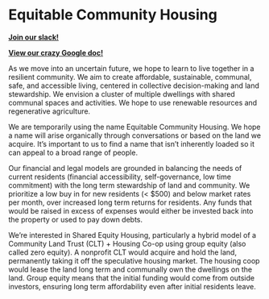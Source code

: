 # Equitable Community Housing

[**Join our slack!**](https://join.slack.com/t/community-housing/shared_invite/zt-h06kpzsg-hZNGyRRk3PMuxf4SJFz0lg)

[**View our crazy Google doc!**](https://docs.google.com/document/d/1TiZNteKUXUpPRcM42YgKt9vHUoKJzD6QMc7Jo_jo34o/edit?usp=sharing)

As we move into an uncertain future, we hope to learn to live together in a resilient community. We aim to create affordable, sustainable, communal, safe, and accessible living, centered in collective decision-making and land stewardship. We envision a cluster of multiple dwellings with shared communal spaces and activities. We hope to use renewable resources and regenerative agriculture. 

We are temporarily using the name Equitable Community Housing. We hope a name will arise organically through conversations or based on the land we acquire. It’s important to us to find a name that isn’t inherently loaded so it can appeal to a broad range of people. 

Our financial and legal models are grounded in balancing the needs of current residents (financial accessibility, self-governance, low time commitment) with the long term stewardship of land and community. We prioritize a low buy in for new residents (< $500) and below market rates per month, over increased long term returns for residents. Any funds that would be raised in excess of expenses would either be invested back into the property or used to pay down debts.

We’re interested in Shared Equity Housing, particularly a hybrid model of a Community Land Trust  (CLT) + Housing Co-op using group equity (also called zero equity). A nonprofit CLT would acquire and hold the land, permanently taking it off the speculative housing market. The housing coop would lease the land long term and communally own the dwellings on the land. Group equity means that the initial funding would come from outside investors, ensuring long term affordability even after initial residents leave. 
